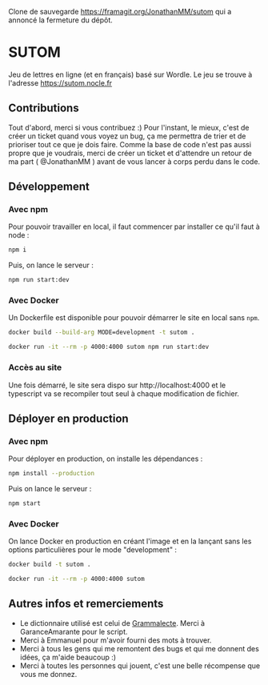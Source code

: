 Clone de sauvegarde https://framagit.org/JonathanMM/sutom qui a annoncé la fermeture du dépôt.

# SUTOM

Jeu de lettres en ligne (et en français) basé sur Wordle. Le jeu se trouve à l'adresse https://sutom.nocle.fr

## Contributions

Tout d'abord, merci si vous contribuez :) Pour l'instant, le mieux, c'est de créer un ticket quand vous voyez un bug, ça me permettra de trier et de prioriser tout ce que je dois faire. Comme la base de code n'est pas aussi propre que je voudrais, merci de créer un ticket et d'attendre un retour de ma part ( @JonathanMM ) avant de vous lancer à corps perdu dans le code.

## Développement

### Avec npm

Pour pouvoir travailler en local, il faut commencer par installer ce qu'il faut à node :

```sh
npm i
```

Puis, on lance le serveur :

```sh
npm run start:dev
```

### Avec Docker

Un Dockerfile est disponible pour pouvoir démarrer le site en local sans `npm`.

```sh
docker build --build-arg MODE=development -t sutom .

docker run -it --rm -p 4000:4000 sutom npm run start:dev
```

### Accès au site

Une fois démarré, le site sera dispo sur http://localhost:4000 et le typescript va se recompiler tout seul à chaque modification de fichier.

## Déployer en production

### Avec npm

Pour déployer en production, on installe les dépendances :

```sh
npm install --production
```

Puis on lance le serveur :

```sh
npm start
```

### Avec Docker

On lance Docker en production en créant l'image et en la lançant sans les options particulières pour le mode "development" :

```sh
docker build -t sutom .

docker run -it --rm -p 4000:4000 sutom
```

## Autres infos et remerciements

- Le dictionnaire utilisé est celui de [Grammalecte](https://grammalecte.net/dictionary.php?prj=fr). Merci à GaranceAmarante pour le script.
- Merci à Emmanuel pour m'avoir fourni des mots à trouver.
- Merci à tous les gens qui me remontent des bugs et qui me donnent des idées, ça m'aide beaucoup :)
- Merci à toutes les personnes qui jouent, c'est une belle récompense que vous me donnez.
